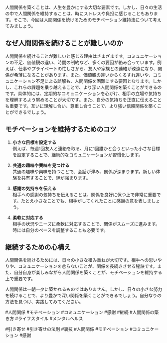 

人間関係を築くことは、人生を豊かにする大切な要素です。しかし、日々の生活の中で人間関係を維持することは、時にストレスや負担に感じることもあります。そこで、今回は人間関係を続けるためのモチベーション維持法について考えてみましょう。

## なぜ人間関係を続けることが難しいのか
人間関係を続けることが難しいと感じる理由はさまざまです。コミュニケーションの不足、価値観の違い、時間の制約など、多くの要因が絡み合っています。例えば、仕事やプライベートの忙しさから、友人や家族との連絡が疎遠になり、関係が希薄になることがあります。また、価値観の違いからくるすれ違いや、コミュニケーション不足による誤解も、人間関係を困難にする要因となります。しかし、これらの課題を乗り越えることで、より深い人間関係を築くことができるのです。具体的には、定期的なコミュニケーションを心がけ、相手の立場や気持ちを理解するよう努めることが大切です。また、自分の気持ちを正直に伝えることも重要です。互いに理解し合い、尊重し合うことで、より強い信頼関係を築くことができるでしょう。

## モチベーションを維持するためのコツ

1. **小さな目標を設定する**  
   例えば、毎週1回友人と連絡を取る、月に1回誰かと会うといった小さな目標を設定することで、継続的なコミュニケーションが習慣化します。

2. **共通の趣味や興味を見つける**  
   共通の趣味や興味を持つことで、会話が弾み、関係が深まります。新しい体験を共有することで、絆が強まります。

3. **感謝の気持ちを伝える**  
   相手への感謝の気持ちを伝えることは、関係を良好に保つ上で非常に重要です。たとえ小さなことでも、相手がしてくれたことに感謝の意を表しましょう。

4. **柔軟に対応する**  
   相手の状況やニーズに柔軟に対応することで、関係がスムーズに進みます。時には自分のペースを調整することも必要です。


## 継続するための心構え

人間関係を続けるためには、日々の小さな積み重ねが大切です。相手への思いやりや、コミュニケーションを怠らないことが、関係を長続きさせる秘訣です。また、自分自身が楽しみながら人間関係を築くことが、モチベーションを維持する上で重要です。

人間関係は一朝一夕に築かれるものではありません。しかし、日々の小さな努力を続けることで、より豊かで深い関係を築くことができるでしょう。自分なりの方法を見つけ、実践してみてください。

#人間関係 #モチベーション #コミュニケーション #感謝 #継続 #人間関係の築き方 #ライフスタイル #メンタルヘルス



#引き寄せ #引き寄せの法則 #裏技 #人間関係 #モチベーション #コミュニケーション #感謝


